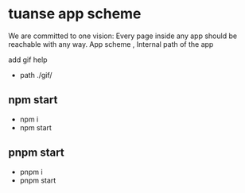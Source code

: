 # tuanse app scheme
We are committed to one vision:  Every page inside any app should be reachable with any way.  App scheme , Internal path of the app

add gif help
*  path ./gif/

## npm start

*  npm i 
*  npm start

## pnpm start
* pnpm i
* pnpm start